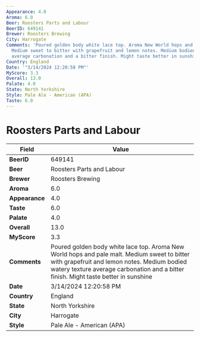 ```yaml
---
Appearance: 4.0
Aroma: 6.0
Beer: Roosters Parts and Labour
BeerID: 649141
Brewer: Roosters Brewing
City: Harrogate
Comments: 'Poured golden body white lace top. Aroma New World hops and pale malt.
  Medium sweet to bitter with grapefruit and lemon notes. Medium bodied watery texture
  average carbonation and a bitter finish. Might taste better in sunshine '
Country: England
Date: '"3/14/2024 12:20:58 PM"'
MyScore: 3.3
Overall: 13.0
Palate: 4.0
State: North Yorkshire
Style: Pale Ale - American (APA)
Taste: 6.0
---
```


# Roosters Parts and Labour

| Field         | Value |
|---------------|-------|
| **BeerID** | 649141 |
| **Beer** | Roosters Parts and Labour |
| **Brewer** | Roosters Brewing |
| **Aroma** | 6.0 |
| **Appearance** | 4.0 |
| **Taste** | 6.0 |
| **Palate** | 4.0 |
| **Overall** | 13.0 |
| **MyScore** | 3.3 |
| **Comments** | Poured golden body white lace top. Aroma New World hops and pale malt. Medium sweet to bitter with grapefruit and lemon notes. Medium bodied watery texture average carbonation and a bitter finish. Might taste better in sunshine  |
| **Date** | 3/14/2024 12:20:58 PM |
| **Country** | England |
| **State** | North Yorkshire |
| **City** | Harrogate |
| **Style** | Pale Ale - American (APA) |
